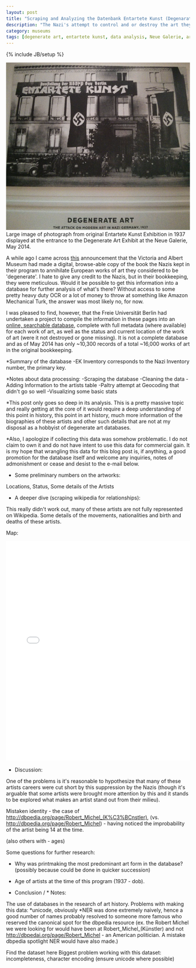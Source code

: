 ```yaml
---
layout: post
title: "Scraping and Analyzing the Datenbank Entartete Kunst (Degenarate Art Database)"
description: "The Nazi's attempt to control and or destroy the art they found to be degenerate resulted in a meticulous documentation of that artwork. The Freie Universität Berlin has undertaken the process of turning the Nazi bookkeeping into a publically accessible database. I took a pass at collecting that data into a sqlite database and going over some of the readily available summary statistics. There are extreme gaps in this data due to incompleteness of the online database itself as well as a lack of information for its artists currently available on a service like dbpedia. As such it is not fit for deep analysis, but I think a surface report of some of its attributes is worth a short treatment. In conclusion the statistical accumulation of artistic works within a particular context could offer a interesting launch pad for art history researchers."
category: museums
tags: [degenerate art, entartete kunst, data analysis, Neue Galerie, art history, python, linked data]
---
```

{% include JB/setup %}

<div class="figure">
<img class="blog-post" src="/assets/images/posts/2014/05/degenerate_art_may_2014.png" alt="author's picture of banner at the Neue Galerie Exhibition of Degenerate Art, New York City, 2014. Banner is picture of original degenerate art exhibit in 1937."/>
<div class="figcaption"> Large image of photograph from original Entartete Kunst Exhibition in 1937 displayed at the entrance to the Degenerate Art Exhibit at the Neue Galerie, May 2014.</div></div>


A while ago I came across [this](http://www.vam.ac.uk/content/articles/e/entartete-kunst/) announcement that the Victoria and Albert Museum had made a digital, browse-able copy of the book the Nazis kept in their program to annihilate European works of art they considered to be 'degenerate'. I hate to give any credit to the Nazis, but in their bookkeeping, they were meticulous. Would it be possible to get this information into a database for further analysis of what's there? Without access to some pretty heavy duty OCR or a lot of money to throw at something like Amazon Mechanical Turk, the answer was most likely no, for now.

I was pleased to find, however, that the Freie Universität Berlin had undertaken a project to compile the information in these pages into an [online, searchable database](http://www.geschkult.fu-berlin.de/en/e/db_entart_kunst/datenbank/index.html), complete with full metadata (where available) for each work of art, as well as the status and current location of the work of art (were it not destroyed or gone missing). It is not a complete database and as of May 2014 has only ~10,300 records of a total ~16,000 works of art in the original bookkeeping.

*Summary of the database
  -EK Inventory corresponds to the Nazi Inventory number, the primary key.

*Notes about data processing:
  -Scraping the database
  -Cleaning the data
  -Adding Information to the artists table
  -Paltry attempt at Geocoding that didn't go so well
  -Visualizing some basic stats

*This post only goes so deep in its analysis. This is a pretty massive topic and really getting at the core of it would require a deep understanding of this point in history, this point in art history, much more information of the biographies of these artists and other such details that are not at my disposal as a hobbyist of degenerate art databases.

*Also, I apologize if collecting this data was somehow problematic. I do not claim to own it and do not have intent to use this data for commercial gain. It is my hope that wrangling this data for this blog post is, if anything, a good promotion for the database itself and welcome any inquiries, notes of admonishment or cease and desist to the e-mail below.

* Some preliminary numbers on the artworks:

Locations, Status, Some details of the Artists

* A deeper dive (scraping wikipedia for relationships):

This really didn't work out, many of these artists are not fully represented on Wikipedia. Some details of the movements, nationalities and birth and deaths of these artists.

Map:

<iframe width='100%' height='600' frameborder='0' src='//droquo.cartodb.com/viz/e8e4e4a8-e228-11e3-ae87-0e73339ffa50/embed_map?title=true&description=true&search=false&shareable=true&cartodb_logo=true&layer_selector=false&legends=true&scrollwheel=true&fullscreen=true&sublayer_options=1&sql=&zoom=2&center_lat=22.59372606392931&center_lon=368.43749999999994' allowfullscreen webkitallowfullscreen mozallowfullscreen oallowfullscreen msallowfullscreen></iframe>

* Discussion:

One of the problems is it's reasonable to hypothesize that many of these artists careers were cut short by this suppression by the Nazis (though it's arguable that some artists were brought more attention by this and it stands to be explored what makes an artist stand out from their milieu).

Mistaken identity - the case of http://dbpedia.org/page/Robert_Michel_(K%C3%BCnstler), (vs. http://dbpedia.org/page/Robert_Michel) - having noticed the improbability of the artist being 14 at the time.

(also others with - ages)

Some questions for further research:
* Why was printmaking the most predominant art form in the database? (possibly because could be done in quicker succession)
* Age of artists at the time of this program (1937 - dob).

* Conclusion / * Notes:

The use of databases in the research of art history.
Problems with making this data:
*unicode, obviously
*NER was done extremely naively, hence a good number of names probably resolved to someone more famous who reserved the canonical spot for the dbpedia resource (ex. the Robert Michel we were looking for would have been at Robert_Michel_(Künstler) and not http://dbpedai.org/page/Robert_Michel - an American politician. A mistake dbpedia spotlight NER would have also made.)


Find the dataset here
Biggest problem working with this dataset: incompleteness, character encoding (ensure unicode where possible)
